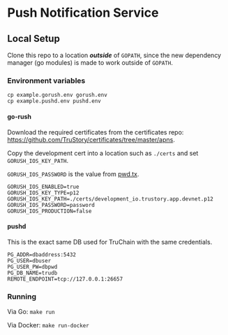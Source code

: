 # Push Notification Service

## Local Setup

Clone this repo to a location _**outside**_ of `GOPATH`, since the new dependency manager (go modules) is made to work outside of `GOPATH`.

### Environment variables

```
cp example.gorush.env gorush.env
cp example.pushd.env pushd.env
```

#### go-rush

Download the required certificates from the certificates repo: https://github.com/TruStory/certificates/tree/master/apns.

Copy the development cert into a location such as `./certs` and set `GORUSH_IOS_KEY_PATH`.

`GORUSH_IOS_PASSWORD` is the value from [pwd.tx](https://github.com/TruStory/certificates/blob/master/apns/pwd.tx).

```
GORUSH_IOS_ENABLED=true
GORUSH_IOS_KEY_TYPE=p12
GORUSH_IOS_KEY_PATH=./certs/development_io.trustory.app.devnet.p12
GORUSH_IOS_PASSWORD=password
GORUSH_IOS_PRODUCTION=false
```

#### pushd

This is the exact same DB used for TruChain with the same credentials.

```
PG_ADDR=dbaddress:5432
PG_USER=dbuser
PG_USER_PW=dbpwd
PG_DB_NAME=trudb
REMOTE_ENDPOINT=tcp://127.0.0.1:26657
```

### Running

Via Go: `make run`

Via Docker: `make run-docker`